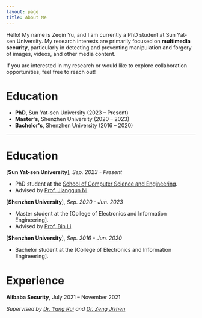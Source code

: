 ```yaml
---
layout: page
title: About Me
---
```


Hello! My name is Zeqin Yu, and I am currently a PhD student at Sun Yat-sen University. 
My research interests are primarily focused on **multimedia security**, particularly in detecting and preventing manipulation and forgery of images, videos, and other media content.

If you are interested in my research or would like to explore collaboration opportunities, feel free to reach out!

# Education
- **PhD**, Sun Yat-sen University (2023 – Present)
- **Master's**, Shenzhen University (2020 – 2023)
- **Bachelor's**, Shenzhen University (2016 – 2020)

----------------------------

# Education

[**Sun Yat-sen University**], *Sep. 2023 - Present*

- PhD student at the [School of Computer Science and Engineering](https://cse.sysu.edu.cn/).
- Advised by [Prof. Jiangqun Ni](https://scst.sysu.edu.cn/members/members01/1408534.htm).

[**Shenzhen University**], *Sep. 2020 - Jun. 2023*

- Master student at the [College of Electronics and Information Engineering].
- Advised by [Prof. Bin Li](https://scholar.google.com/citations?user=g0iR9IkAAAAJ&hl=en).

[**Shenzhen University**], *Sep. 2016 - Jun. 2020*

- Bachelor student at the [College of Electronics and Information Engineering].


# Experience

**Alibaba Security**, July 2021 – November 2021  

*Supervised by [Dr. Yang Rui](https://ieeexplore.ieee.org/author/37089437837) and [Dr. Zeng Jishen](https://scholar.google.com/citations?user=KCpNs7cAAAAJ&hl=en)*  



<!-- Command: Include research topics and specific interests -->
<!-- Command: Mention collaboration opportunities -->

